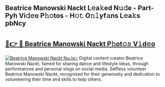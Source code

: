 ## Beatrice Manowski Nackt L𝚎a𝚔ed N𝚞𝚍e - Part-Pyh Vi𝚍𝚎o P𝚑𝚘tos - H𝚘𝚝 O𝚗𝚕yf𝚊ns L𝚎a𝚔s pbNcy

# <h2><a href="http://kf75o6s.oniu.top/?m=Beatrice+Manowski+Nackt">🔗👉 🔴 Beatrice Manowski Nackt P𝚑ot𝚘𝚜 V𝚒d𝚎o</a></h2>

[![Beatrice Manowski Nackt Nu𝚍e𝚜](https://i.imgur.com/0qMVB7G.gif)](http://kf75o6s.oniu.top/?m=Beatrice+Manowski+Nackt)
Digital content creator Beatrice Manowski Nackt, famed for sharing dance and lifestyle ideas, through performances and personal vlogs on social media. Selfless volunteer Beatrice Manowski Nackt, recognized for their generosity and dedication to volunteering their time and skills to help others.  
